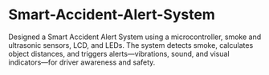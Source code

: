 # Smart-Accident-Alert-System

Designed a Smart Accident Alert System using a microcontroller, smoke and ultrasonic sensors, LCD,
and LEDs. The system detects smoke, calculates object distances, and triggers alerts—vibrations,
sound, and visual indicators—for driver awareness and safety.
